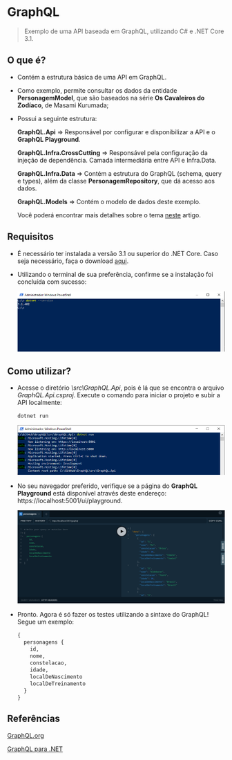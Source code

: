 # GraphQL

> Exemplo de uma API baseada em GraphQL, utilizando C# e .NET Core 3.1.

## O que é?

- Contém a estrutura básica de uma API em GraphQL.

- Como exemplo, permite consultar os dados da entidade **PersonagemModel**, que são baseados na série **Os Cavaleiros do Zodíaco**, de Masami Kurumada;

- Possui a seguinte estrutura:

    **GraphQL.Api** => Responsável por configurar e disponibilizar a API e o **GraphQL Playground**.

    **GraphQL.Infra.CrossCutting** => Responsável pela configuração da injeção de dependência. Camada intermediária entre API e Infra.Data.

    **GraphQL.Infra.Data** => Contém a estrutura do GraphQL (schema, query e types), além da classe **PersonagemRepository**, que dá acesso aos dados.
	
	**GraphQL.Models** => Contém o modelo de dados deste exemplo.

    Você poderá encontrar mais detalhes sobre o tema [neste](https://medium.com/@rafacapuano/falando-a-mesma-l%C3%ADngua-com-graphql-parte-1-22cb838d404c?source=friends_link&sk=48f05cac2ec164048f1184f5c772d0a8) artigo.

## Requisitos

- É necessário ter instalada a versão 3.1 ou superior do .NET Core. Caso seja necessário, faça o download [aqui](https://dotnet.microsoft.com/download/dotnet-core).

- Utilizando o terminal de sua preferência, confirme se a instalação foi concluída com sucesso:

    ![dotnet-version](attachments/dotnet-version.png)

## Como utilizar?

- Acesse o diretório *\src\GraphQL.Api*, pois é lá que se encontra o arquivo *GraphQL.Api.csproj*. Execute o comando para iniciar o projeto e subir a API localmente:

    ```
    dotnet run
    ```

    ![dotnet-run](attachments/dotnet-run.png)

- No seu navegador preferido, verifique se a página do **GraphQL Playground** está disponível através deste endereço: https://localhost:5001/ui/playground.

    ![graphlq-playground](attachments/graphql-playground.png)

- Pronto. Agora é só fazer os testes utilizando a sintaxe do GraphQL! Segue um exemplo:

    ```
    {
      personagens {
        id,
        nome,
        constelacao,
        idade,
        localDeNascimento
        localDeTreinamento
      }
    }
    ```

## Referências

[GraphQL.org](https://graphql.org/)

[GraphQL para .NET](https://github.com/graphql-dotnet/graphql-dotnet)